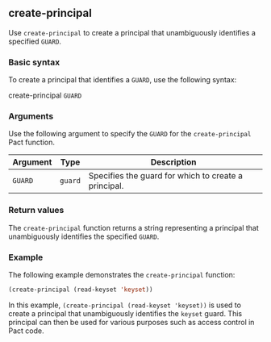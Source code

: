 ## create-principal

Use `create-principal` to create a principal that unambiguously identifies a specified `GUARD`.

### Basic syntax

To create a principal that identifies a `GUARD`, use the following syntax:

create-principal `GUARD`

### Arguments

Use the following argument to specify the `GUARD` for the `create-principal` Pact function.

| Argument | Type | Description |
| --- | --- | --- |
| `GUARD` | `guard` | Specifies the guard for which to create a principal. |

### Return values

The `create-principal` function returns a string representing a principal that unambiguously identifies the specified `GUARD`.

### Example

The following example demonstrates the `create-principal` function:

```lisp
(create-principal (read-keyset 'keyset))
```

In this example, `(create-principal (read-keyset 'keyset))` is used to create a principal that unambiguously identifies the `keyset` guard. This principal can then be used for various purposes such as access control in Pact code.
